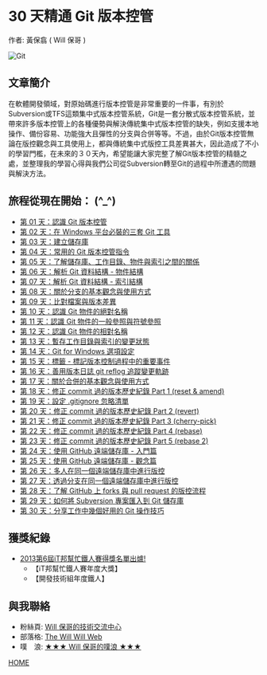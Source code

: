 30 天精通 Git 版本控管
====================

作者: 黃保翕 ( Will 保哥 )

![Git](../figures/README/01.png)

文章簡介
------------

在軟體開發領域，對原始碼進行版本控管是非常重要的一件事，有別於Subversion或TFS這類集中式版本控管系統，Git是一套分散式版本控管系統，並帶來許多版本控管上的各種優勢與解決傳統集中式版本控管的缺失，例如支援本地操作、備份容易、功能強大且彈性的分支與合併等等。不過，由於Git版本控管無論在版控觀念與工具使用上，都與傳統集中式版控工具差異甚大，因此造成了不小的學習門檻，在未來的３０天內，希望能讓大家完整了解Git版本控管的精髓之處，並整理我的學習心得與我們公司從Subversion轉至Git的過程中所遭遇的問題與解決方法。

旅程從現在開始： (^_^)
--------------------------

* [第 01 天：認識 Git 版本控管](01.md)
* [第 02 天：在 Windows 平台必裝的三套 Git 工具](02.md)
* [第 03 天：建立儲存庫](03.md)
* [第 04 天：常用的 Git 版本控管指令](04.md)
* [第 05 天：了解儲存庫、工作目錄、物件與索引之間的關係](05.md)
* [第 06 天：解析 Git 資料結構 - 物件結構](06.md)
* [第 07 天：解析 Git 資料結構 - 索引結構](07.md)
* [第 08 天：關於分支的基本觀念與使用方式](08.md)
* [第 09 天：比對檔案與版本差異](09.md)
* [第 10 天：認識 Git 物件的絕對名稱](10.md)
* [第 11 天：認識 Git 物件的一般參照與符號參照](11.md)
* [第 12 天：認識 Git 物件的相對名稱](12.md)
* [第 13 天：暫存工作目錄與索引的變更狀態](13.md)
* [第 14 天：Git for Windows 選項設定](14.md)
* [第 15 天：標籤 - 標記版本控制過程中的重要事件](15.md)
* [第 16 天：善用版本日誌 git reflog 追蹤變更軌跡](16.md)
* [第 17 天：關於合併的基本觀念與使用方式](17.md)
* <a href="18.md">第 18 天：修正 commit 過的版本歷史紀錄 Part 1 (reset & amend)</a>
* [第 19 天：設定 .gitignore 忽略清單](19.md)
* <a href="20.md">第 20 天：修正 commit 過的版本歷史紀錄 Part 2 (revert)</a>
* <a href="21.md">第 21 天：修正 commit 過的版本歷史紀錄 Part 3 (cherry-pick)</a>
* <a href="22.md">第 22 天：修正 commit 過的版本歷史紀錄 Part 4 (rebase)</a>
* <a href="23.md">第 23 天：修正 commit 過的版本歷史紀錄 Part 5 (rebase 2)</a>
* [第 24 天：使用 GitHub 遠端儲存庫 - 入門篇](24.md)
* [第 25 天：使用 GitHub 遠端儲存庫 - 觀念篇](25.md)
* [第 26 天：多人在同一個遠端儲存庫中進行版控](26.md)
* [第 27 天：透過分支在同一個遠端儲存庫中進行版控](27.md)
* [第 28 天：了解 GitHub 上 forks 與 pull request 的版控流程](28.md)
* [第 29 天：如何將 Subversion 專案匯入到 Git 儲存庫](29.md)
* [第 30 天：分享工作中幾個好用的 Git 操作技巧](30.md)

獲獎紀錄
----------

* [2013第6屆iT邦幫忙鐵人賽得獎名單出爐!](http://ithelp.ithome.com.tw/articles/10142953)
	* 【iT邦幫忙鐵人賽年度大獎】
	* 【開發技術組年度鐵人】

與我聯絡
---------

* 粉絲頁: [Will 保哥的技術交流中心](https://www.facebook.com/will.fans)
* 部落格: [The Will Will Web](http://blog.miniasp.com/)
* 噗　浪: [★★★ Will 保哥的噗浪 ★★★](http://www.plurk.com/willh/invite)

[HOME](../README.md)
